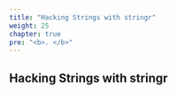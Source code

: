 ```yaml
---
title: "Hacking Strings with stringr"
weight: 25
chapter: true
pre: "<b>. </b>"
---
```


## Hacking Strings with stringr
